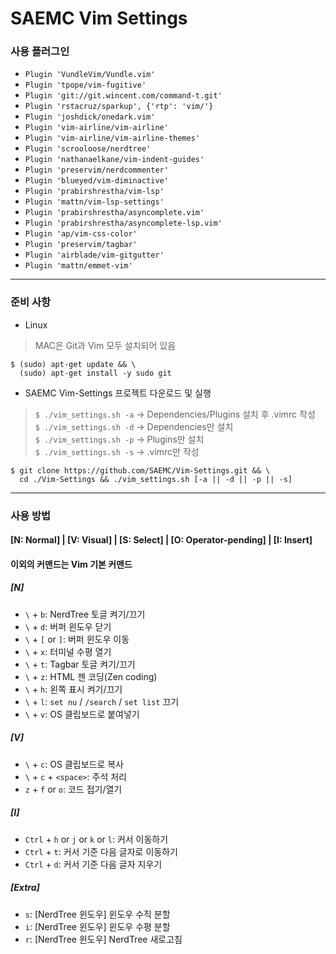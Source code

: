 # SAEMC Vim Settings

### 사용 플러그인

- `Plugin 'VundleVim/Vundle.vim'`  
- `Plugin 'tpope/vim-fugitive'`  
- `Plugin 'git://git.wincent.com/command-t.git'`  
- `Plugin 'rstacruz/sparkup', {'rtp': 'vim/'}`  
- `Plugin 'joshdick/onedark.vim'`  
- `Plugin 'vim-airline/vim-airline'`  
- `Plugin 'vim-airline/vim-airline-themes'`  
- `Plugin 'scrooloose/nerdtree'`  
- `Plugin 'nathanaelkane/vim-indent-guides'`  
- `Plugin 'preservim/nerdcommenter'`  
- `Plugin 'blueyed/vim-diminactive'`  
- `Plugin 'prabirshrestha/vim-lsp'`  
- `Plugin 'mattn/vim-lsp-settings'`  
- `Plugin 'prabirshrestha/asyncomplete.vim'`  
- `Plugin 'prabirshrestha/asyncomplete-lsp.vim'`  
- `Plugin 'ap/vim-css-color'`  
- `Plugin 'preservim/tagbar'`  
- `Plugin 'airblade/vim-gitgutter'`  
- `Plugin 'mattn/emmet-vim'`  

---

### 준비 사항

- Linux  
> MAC은 Git과 Vim 모두 설치되어 있음
```
$ (sudo) apt-get update && \
  (sudo) apt-get install -y sudo git
```

- SAEMC Vim-Settings 프로젝트 다운로드 및 실행  
> `$ ./vim_settings.sh -a` -> Dependencies/Plugins 설치 후 .vimrc 작성  
> `$ ./vim_settings.sh -d` -> Dependencies만 설치  
> `$ ./vim_settings.sh -p` -> Plugins만 설치  
> `$ ./vim_settings.sh -s` -> .vimrc만 작성  
```
$ git clone https://github.com/SAEMC/Vim-Settings.git && \
  cd ./Vim-Settings && ./vim_settings.sh [-a || -d || -p || -s]
```

---

### 사용 방법

#### [N: Normal] | [V: Visual] | [S: Select] | [O: Operator-pending] | [I: Insert]
#### 이외의 커맨드는 Vim 기본 커맨드

##### [N]

- `\` + `b`: NerdTree 토글 켜기/끄기  
- `\` + `d`: 버퍼 윈도우 닫기  
- `\` + `[` or `]`: 버퍼 윈도우 이동  
- `\` + `x`: 터미널 수평 열기  
- `\` + `t`: Tagbar 토글 켜기/끄기  
- `\` + `z`: HTML 젠 코딩(Zen coding)  
- `\` + `h`: 왼쪽 표시 켜기/끄기  
- `\` + `l`: `set nu` / `/search` / `set list` 끄기  
- `\` + `v`: OS 클립보드로 붙여넣기  

##### [V]

- `\` + `c`: OS 클립보드로 복사  
- `\` + `c` + `<space>`: 주석 처리  
- `z` + `f` or `o`: 코드 접기/열기  

##### [I]

- `Ctrl` + `h` or `j` or `k` or `l`: 커서 이동하기  
- `Ctrl` + `t`: 커서 기준 다음 글자로 이동하기  
- `Ctrl` + `d`: 커서 기준 다음 글자 지우기  

##### [Extra]

- `s`: [NerdTree 윈도우] 윈도우 수직 분할  
- `i`: [NerdTree 윈도우] 윈도우 수평 분할  
- `r`: [NerdTree 윈도우] NerdTree 새로고침    

<br/>
